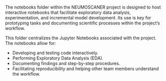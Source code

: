The notebooks folder within the NEUMOSCANER project is designed to host interactive notebooks that facilitate exploratory data analysis, experimentation, and incremental model development. 
Its use is key for prototyping tasks and documenting scientific processes within the project’s workflow.

This folder centralizes the Jupyter Notebooks associated with the project. The notebooks allow for:
- Developing and testing code interactively.
- Performing Exploratory Data Analysis (EDA).
- Documenting findings and step-by-step procedures.
- Facilitating reproducibility and helping other team members understand the workflow.
